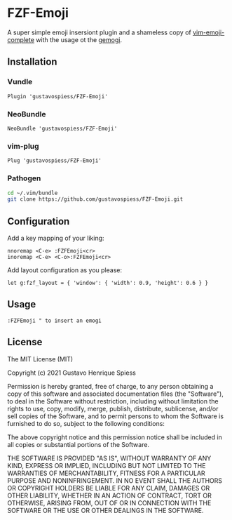 FZF-Emoji
===============
A super simple emoji insersiont plugin and a shameless copy of
[vim-emoji-complete][] with the usage ot the [gemogi][].

[vim-emoji-complete]:https://github.com/kyuhi/vim-emoji-complete
[gemogi]:https://github.com/github/gemoji

Installation
------------
### Vundle
`Plugin 'gustavospiess/FZF-Emoji'`

### NeoBundle
`NeoBundle 'gustavospiess/FZF-Emoji'`

### vim-plug
`Plug 'gustavospiess/FZF-Emoji'`

### Pathogen
```bash
cd ~/.vim/bundle
git clone https://github.com/gustavospiess/FZF-Emoji.git
```

Configuration
-------------

Add a key mapping of your liking:
```vim
nnoremap <C-e> :FZFEmoji<cr>
inoremap <C-e> <C-o>:FZFEmoji<cr>
```

Add layout configuration as you please:
```vim
let g:fzf_layout = { 'window': { 'width': 0.9, 'height': 0.6 } }
```

Usage
-----

```vim
:FZFEmoji " to insert an emogi
```

License
-------
The MIT License (MIT)

Copyright (c) 2021 Gustavo Henrique Spiess

Permission is hereby granted, free of charge, to any person obtaining a copy
of this software and associated documentation files (the "Software"), to deal
in the Software without restriction, including without limitation the rights
to use, copy, modify, merge, publish, distribute, sublicense, and/or sell
copies of the Software, and to permit persons to whom the Software is
furnished to do so, subject to the following conditions:

The above copyright notice and this permission notice shall be included in all
copies or substantial portions of the Software.

THE SOFTWARE IS PROVIDED "AS IS", WITHOUT WARRANTY OF ANY KIND, EXPRESS OR
IMPLIED, INCLUDING BUT NOT LIMITED TO THE WARRANTIES OF MERCHANTABILITY,
FITNESS FOR A PARTICULAR PURPOSE AND NONINFRINGEMENT. IN NO EVENT SHALL THE
AUTHORS OR COPYRIGHT HOLDERS BE LIABLE FOR ANY CLAIM, DAMAGES OR OTHER
LIABILITY, WHETHER IN AN ACTION OF CONTRACT, TORT OR OTHERWISE, ARISING FROM,
OUT OF OR IN CONNECTION WITH THE SOFTWARE OR THE USE OR OTHER DEALINGS IN THE
SOFTWARE.


